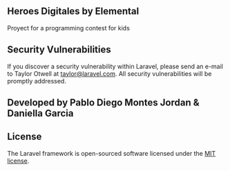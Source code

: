 ## Heroes Digitales by Elemental
Proyect for a programming contest for kids

## Security Vulnerabilities

If you discover a security vulnerability within Laravel, please send an e-mail to Taylor Otwell at taylor@laravel.com. All security vulnerabilities will be promptly addressed.

## Developed by Pablo Diego Montes Jordan & Daniella Garcia

## License

The Laravel framework is open-sourced software licensed under the [MIT license](http://opensource.org/licenses/MIT).
